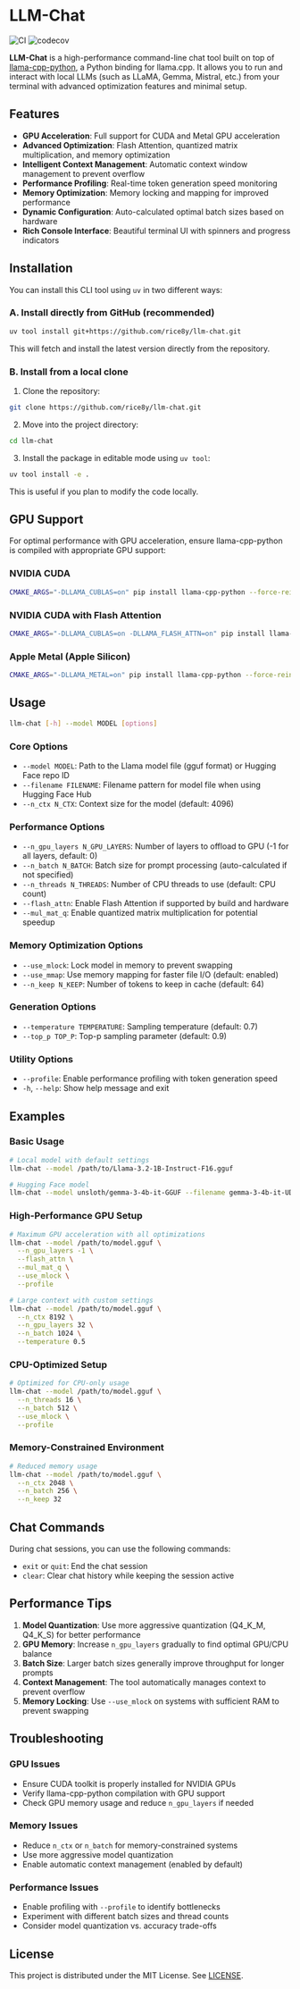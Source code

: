 # LLM-Chat

![CI](https://github.com/rice8y/llm-chat/actions/workflows/CI.yml/badge.svg)
![codecov](https://codecov.io/gh/rice8y/llm-chat/branch/main/graph/badge.svg)

**LLM-Chat** is a high-performance command-line chat tool built on top of [llama-cpp-python](https://github.com/abetlen/llama-cpp-python), a Python binding for llama.cpp. It allows you to run and interact with local LLMs (such as LLaMA, Gemma, Mistral, etc.) from your terminal with advanced optimization features and minimal setup.

## Features

- **GPU Acceleration**: Full support for CUDA and Metal GPU acceleration
- **Advanced Optimization**: Flash Attention, quantized matrix multiplication, and memory optimization
- **Intelligent Context Management**: Automatic context window management to prevent overflow
- **Performance Profiling**: Real-time token generation speed monitoring
- **Memory Optimization**: Memory locking and mapping for improved performance
- **Dynamic Configuration**: Auto-calculated optimal batch sizes based on hardware
- **Rich Console Interface**: Beautiful terminal UI with spinners and progress indicators

## Installation

You can install this CLI tool using `uv` in two different ways:

### A. Install directly from GitHub (recommended)

```bash
uv tool install git+https://github.com/rice8y/llm-chat.git
```

This will fetch and install the latest version directly from the repository.

### B. Install from a local clone

1. Clone the repository:

```bash
git clone https://github.com/rice8y/llm-chat.git
```

2. Move into the project directory:

```bash
cd llm-chat
```

3. Install the package in editable mode using `uv tool`:

```bash
uv tool install -e .
```

This is useful if you plan to modify the code locally.

## GPU Support

For optimal performance with GPU acceleration, ensure llama-cpp-python is compiled with appropriate GPU support:

### NVIDIA CUDA

```bash
CMAKE_ARGS="-DLLAMA_CUBLAS=on" pip install llama-cpp-python --force-reinstall --upgrade --no-cache-dir
```

### NVIDIA CUDA with Flash Attention

```bash
CMAKE_ARGS="-DLLAMA_CUBLAS=on -DLLAMA_FLASH_ATTN=on" pip install llama-cpp-python --force-reinstall --upgrade --no-cache-dir
```

### Apple Metal (Apple Silicon)

```bash
CMAKE_ARGS="-DLLAMA_METAL=on" pip install llama-cpp-python --force-reinstall --upgrade --no-cache-dir
```

## Usage

```bash
llm-chat [-h] --model MODEL [options]
```

### Core Options

- `--model MODEL`: Path to the Llama model file (gguf format) or Hugging Face repo ID
- `--filename FILENAME`: Filename pattern for model file when using Hugging Face Hub
- `--n_ctx N_CTX`: Context size for the model (default: 4096)

### Performance Options

- `--n_gpu_layers N_GPU_LAYERS`: Number of layers to offload to GPU (-1 for all layers, default: 0)
- `--n_batch N_BATCH`: Batch size for prompt processing (auto-calculated if not specified)
- `--n_threads N_THREADS`: Number of CPU threads to use (default: CPU count)
- `--flash_attn`: Enable Flash Attention if supported by build and hardware
- `--mul_mat_q`: Enable quantized matrix multiplication for potential speedup

### Memory Optimization Options

- `--use_mlock`: Lock model in memory to prevent swapping
- `--use_mmap`: Use memory mapping for faster file I/O (default: enabled)
- `--n_keep N_KEEP`: Number of tokens to keep in cache (default: 64)

### Generation Options

- `--temperature TEMPERATURE`: Sampling temperature (default: 0.7)
- `--top_p TOP_P`: Top-p sampling parameter (default: 0.9)

### Utility Options

- `--profile`: Enable performance profiling with token generation speed
- `-h`, `--help`: Show help message and exit

## Examples

### Basic Usage

```bash
# Local model with default settings
llm-chat --model /path/to/Llama-3.2-1B-Instruct-F16.gguf

# Hugging Face model
llm-chat --model unsloth/gemma-3-4b-it-GGUF --filename gemma-3-4b-it-UD-Q8_K_XL.gguf
```

### High-Performance GPU Setup

```bash
# Maximum GPU acceleration with all optimizations
llm-chat --model /path/to/model.gguf \
  --n_gpu_layers -1 \
  --flash_attn \
  --mul_mat_q \
  --use_mlock \
  --profile

# Large context with custom settings
llm-chat --model /path/to/model.gguf \
  --n_ctx 8192 \
  --n_gpu_layers 32 \
  --n_batch 1024 \
  --temperature 0.5
```

### CPU-Optimized Setup

```bash
# Optimized for CPU-only usage
llm-chat --model /path/to/model.gguf \
  --n_threads 16 \
  --n_batch 512 \
  --use_mlock \
  --profile
```

### Memory-Constrained Environment

```bash
# Reduced memory usage
llm-chat --model /path/to/model.gguf \
  --n_ctx 2048 \
  --n_batch 256 \
  --n_keep 32
```

## Chat Commands

During chat sessions, you can use the following commands:

- `exit` or `quit`: End the chat session
- `clear`: Clear chat history while keeping the session active

## Performance Tips

1. **Model Quantization**: Use more aggressive quantization (Q4_K_M, Q4_K_S) for better performance
2. **GPU Memory**: Increase `n_gpu_layers` gradually to find optimal GPU/CPU balance
3. **Batch Size**: Larger batch sizes generally improve throughput for longer prompts
4. **Context Management**: The tool automatically manages context to prevent overflow
5. **Memory Locking**: Use `--use_mlock` on systems with sufficient RAM to prevent swapping

## Troubleshooting

### GPU Issues

- Ensure CUDA toolkit is properly installed for NVIDIA GPUs
- Verify llama-cpp-python compilation with GPU support
- Check GPU memory usage and reduce `n_gpu_layers` if needed

### Memory Issues

- Reduce `n_ctx` or `n_batch` for memory-constrained systems
- Use more aggressive model quantization
- Enable automatic context management (enabled by default)

### Performance Issues

- Enable profiling with `--profile` to identify bottlenecks
- Experiment with different batch sizes and thread counts
- Consider model quantization vs. accuracy trade-offs

## License

This project is distributed under the MIT License. See [LICENSE](LICENSE).